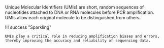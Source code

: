Unique Molecular Identifiers (UMIs) are short, random sequences of nucleotides attached to DNA or RNA molecules before PCR amplification. UMIs allow each original molecule to be distinguished from others. 

!!! success "Sparkling"

    UMIs play a critical role in reducing amplification biases and errors, thereby improving the accuracy and reliability of sequencing data.